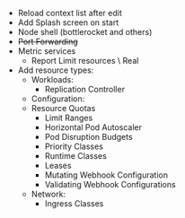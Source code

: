 * Reload context list after edit
* Add Splash screen on start
* Node shell (bottlerocket and others)
* ~~Port Forwarding~~
* Metric services
  * Report Limit resources \ Real
* Add resource types:
  * Workloads: 
    * Replication Controller
  * Configuration:
  * Resource Quotas
    * Limit Ranges
    * Horizontal Pod Autoscaler
    * Pod Disruption Budgets
    * Priority Classes
    * Runtime Classes
    * Leases
    * Mutating Webhook Configuration
    * Validating Webhook Configurations
  * Network:
    * Ingress Classes

